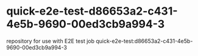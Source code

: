 # quick-e2e-test-d86653a2-c431-4e5b-9690-00ed3cb9a994-3
repository for use with E2E test job quick-e2e-test:d86653a2-c431-4e5b-9690-00ed3cb9a994-3
